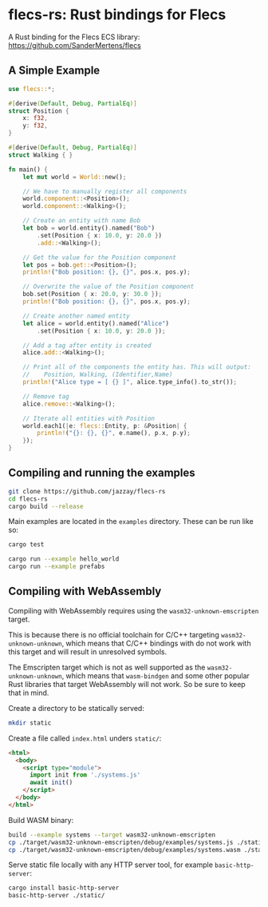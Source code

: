 # flecs-rs: Rust bindings for Flecs

A Rust binding for the Flecs ECS library: 
https://github.com/SanderMertens/flecs

## A Simple Example

```rust
use flecs::*;

#[derive(Default, Debug, PartialEq)]
struct Position {
    x: f32,
    y: f32,
}

#[derive(Default, Debug, PartialEq)]
struct Walking { }

fn main() {
    let mut world = World::new();

    // We have to manually register all components
    world.component::<Position>();
    world.component::<Walking>();

    // Create an entity with name Bob
    let bob = world.entity().named("Bob")
        .set(Position { x: 10.0, y: 20.0 }) 
        .add::<Walking>();

    // Get the value for the Position component
    let pos = bob.get::<Position>();
    println!("Bob position: {}, {}", pos.x, pos.y);

    // Overwrite the value of the Position component
    bob.set(Position { x: 20.0, y: 30.0 });
    println!("Bob position: {}, {}", pos.x, pos.y);

    // Create another named entity
    let alice = world.entity().named("Alice")
        .set(Position { x: 10.0, y: 20.0 });

    // Add a tag after entity is created
    alice.add::<Walking>();

    // Print all of the components the entity has. This will output:
    //    Position, Walking, (Identifier,Name)
    println!("Alice type = [ {} ]", alice.type_info().to_str());

    // Remove tag
    alice.remove::<Walking>();

    // Iterate all entities with Position
    world.each1(|e: flecs::Entity, p: &Position| {
        println!("{}: {}, {}", e.name(), p.x, p.y);
    });
}
```

## Compiling and running the examples

```bash
git clone https://github.com/jazzay/flecs-rs
cd flecs-rs
cargo build --release
```

Main examples are located in the `examples` directory. These can be run like so:

```bash
cargo test

cargo run --example hello_world
cargo run --example prefabs
```

## Compiling with WebAssembly
Compiling with WebAssembly requires using the `wasm32-unknown-emscripten` target.

This is because there is no official toolchain for C/C++ targeting `wasm32-unknown-unknown`, which means that C/C++ bindings with do not work with this target and will result in unresolved symbols.

The Emscripten target which is not as well supported as the `wasm32-unknown-unknown`, which means that `wasm-bindgen` and some other popular Rust libraries that target WebAssembly will not work. So be sure to keep that in mind.

Create a directory to be statically served:
```bash
mkdir static
```

Create a file called `index.html` unders `static/`:
```html
<html>
  <body>
    <script type="module">
      import init from './systems.js'
      await init()
    </script>
  </body>
</html>
```

Build WASM binary:
```bash
build --example systems --target wasm32-unknown-emscripten
cp ./target/wasm32-unknown-emscripten/debug/examples/systems.js ./static/
cp ./target/wasm32-unknown-emscripten/debug/examples/systems.wasm ./static/
```

Serve static file locally with any HTTP server tool, for example `basic-http-server`:
```bash
cargo install basic-http-server
basic-http-server ./static/
```